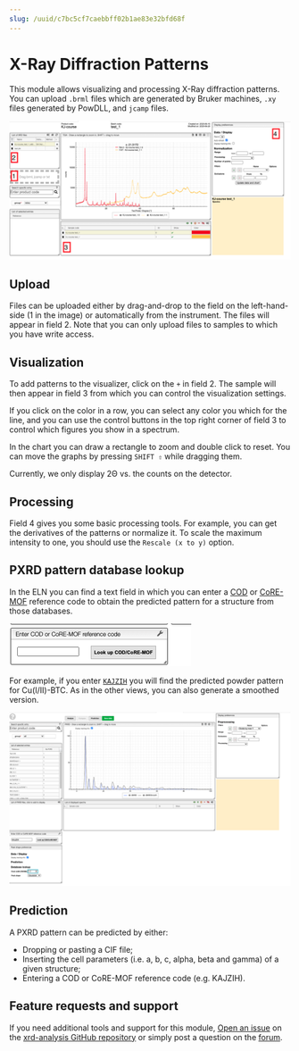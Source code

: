 ```yaml
---
slug: /uuid/c7bc5cf7caebbff02b1ae83e32bfd68f
---
```


# X-Ray Diffraction Patterns

This module allows visualizing and processing X-Ray diffraction patterns. You can upload `.brml` files which are generated by Bruker machines, `.xy` files generated by PowDLL, and `jcamp` files.

![Screenshot of the XRD analysis module](analysis.png)

## Upload

Files can be uploaded either by drag-and-drop to the field on the left-hand-side (1 in the image) or automatically from the instrument. The files will appear in field 2. Note that you can only upload files to samples to which you have write access.

## Visualization

To add patterns to the visualizer, click on the `+` in field 2. The sample will then appear in field 3 from which you can control the visualization settings.

If you click on the color in a row, you can select any color you which for the line, and you can use the control buttons in the top right corner of field 3 to control which figures you show in a spectrum.

In the chart you can draw a rectangle to zoom and double click to reset. You can move the graphs by pressing `SHIFT ⇧` while dragging them.

Currently, we only display 2Θ vs. the counts on the detector.

## Processing

Field 4 gives you some basic processing tools. For example, you can get the derivatives of the patterns or normalize it. To scale the maximum intensity to one, you should use the `Rescale (x to y)` option.

## PXRD pattern database lookup

In the ELN you can find a text field in which you can enter a [COD](http://www.crystallography.net/cod/) or [CoRE-MOF](https://zenodo.org/record/3677685#.XzqXbZMzY8M) reference code to obtain the predicted pattern for a structure from those databases.

![database lookup](lookup_box.png)

For example, if you enter [`KAJZIH`](https://www.ccdc.cam.ac.uk/structures/Search?Ccdcid=KAJZIH&DatabaseToSearch=Published) you will find the predicted powder pattern for Cu(I/II)-BTC. As in the other views, you can also generate a smoothed version.

![lookup result](lookup_result.png)

## Prediction

A PXRD pattern can be predicted by either:

- Dropping or pasting a CIF file;
- Inserting the cell parameters (i.e. a, b, c, alpha, beta and gamma) of a given structure;
- Entering a COD or CoRE-MOF reference code (e.g. KAJZIH).

## Feature requests and support

If you need additional tools and support for this module, [Open an issue](https://help.github.com/en/github/managing-your-work-on-github/creating-an-issue) on the [xrd-analysis GitHub repository](https://github.com/cheminfo/xrd-analysis) or simply post a question on the [forum](https://groups.google.com/forum/#!forum/cheminfo).
